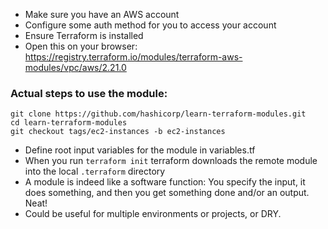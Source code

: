 - Make sure you have an AWS account
- Configure some auth method for you to access your account
- Ensure Terraform is installed
- Open this on your browser: https://registry.terraform.io/modules/terraform-aws-modules/vpc/aws/2.21.0

### Actual steps to use the module:
```
git clone https://github.com/hashicorp/learn-terraform-modules.git
cd learn-terraform-modules
git checkout tags/ec2-instances -b ec2-instances
```
- Define root input variables for the module in variables.tf
- When you run `terraform init` terraform downloads the remote module into the local `.terraform` directory
- A module is indeed like a software function: You specify the input, it does something, and then you get something done and/or an output. Neat!
- Could be useful for multiple environments or projects, or DRY.